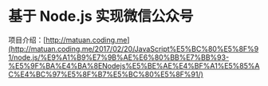 # 基于 Node.js 实现微信公众号
项目介绍：[http://matuan.coding.me](http://matuan.coding.me/2017/02/20/JavaScript%E5%BC%80%E5%8F%91/node.js/%E9%A1%B9%E7%9B%AE%E6%80%BB%E7%BB%93-%E5%9F%BA%E4%BA%8ENodejs%E5%BE%AE%E4%BF%A1%E5%85%AC%E4%BC%97%E5%8F%B7%E5%BC%80%E5%8F%91/)

